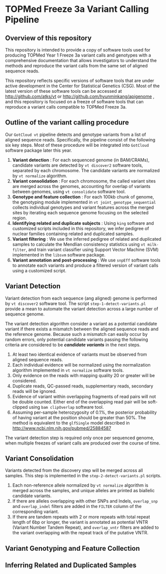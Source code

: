 TOPMed Freeze 3a Variant Calling Pipeline
=========================================

Overview of this repository
----------------------------

This repository is intended to provide a copy of software tools used for producing TOPMed Year 1 Freeze 3a variant calls and genotypes with a comprehensive documentation that allows investigators to understand the methods and reproduce the variant calls from the same set of aligned sequence reads.

This repository reflects specific versions of software tools that are under active development in the Center for Statistical Genetics (CSG). Most of the latest version of these software tools can be accessed at http://github.com/atks/vt or http://github.com/hyunminkang/apigenome , and this repository is focused on a freeze of software tools that can reproduce a variant calls compatible to TOPMed Freeze 3a.


Outline of the variant calling procedure
----------------------------------------

Our ``GotCloud vt`` pipeline detects and genotype variants from a list of aligned sequence reads. Specifically, the pipeline consist of the following six key steps. Most of these procedure will be integrated into ``GotCloud`` software package later this year. 

1. **Variant detection** : For each sequenced genome (in BAM/CRAMs), candidate variants are detected by ``vt discover2`` software tools, separated by each chromosome. The candidate variants are normalized by ``vt normalize`` algorithm. 
2. **Variant consolidation** : For each chromosome, the called variant sites are merged across the genomes, accounting for overlap of variants between genomes, using ``vt consolidate`` software tool.
3. **Genotype and feature collection** : For each 100kb chunk of genome, the genotyping module implemented in ``vt joint_genotype_sequential`` collects individual genotypes and variant features across the merged sites by iterating each sequence genome focusing on the selected region.  
4. **Identifying related and duplicate subjects** : Using ``king`` software and customized scripts included in this repository, we infer pedigree of nuclear families containing related and duplicated samples.
5. **Variant filtering** : We use the inferred pedigree of related and duplicated samples to calculate the Mendlian consistency statistics using ``vt milk-filter``, and train variant classifier using Support Vector Machine (SVM) implemented in the ``libsvm`` software package.
6. **Variant annotation and post-processing** : We use ``snpEff`` software tools to annotate each variants and produce a filtered version of variant calls using a customized script.


Variant Detection
-----------------
Variant detection from each sequence (ang aligned) genome is performed by ``vt discover2`` software tool. The script ``step-1-detect-variants.pl`` provide a mean to automate the variant detection across a large number of sequence genome.

The variant detection algorithm consider a variant as a potential candidate variant if there exists a mismatch between the aligned sequence reads and the reference genome. Because such a mismatch can easily occur by random errors, only potential candidate variants passing the following criteria are considered to be ***candidate variants*** in the next steps.

1. At least two identical evidence of variants must be observed from aligned sequence reads. 
  1. Each individual evidence will be normalized using the normalization algorithm implemented in ``vt normalize`` software tools.
  1. Only evidence on the reads with mapping quality 20 or greater will be considered.
  1. Duplicate reads, QC-passed reads, supplementary reads, secondary reads will be ignored. 
  1. Evidence of variant within overlapping fragments of read pairs will not be double counted. Either end of the overlapping read pair will be soft-clipped using ``bam clipOverlap`` software tool.  
1. Assuming per-sample heterozygosity of 0.1%, the posterior probability of having variant at the position should be greater than 50%. The method is equivalent to the `glfSingle` model described in http://www.ncbi.nlm.nih.gov/pubmed/25884587

The variant detection step is required only once per sequenced genome, when multiple freezes of variant calls are produced over the course of time.

 
Variant Consolidation
---------------------
Variants detected from the discovery step will be merged across all samples. This step is implemented in the ``step-2-detect-variants.pl`` scripts.

1. Each non-reference allele normalized by ``vt normalize`` algorithm is merged across the samples, and unique alleles are printed as biallelic candidate variants. 
2. If there are alleles overlapping with other SNPs and Indels, ``overlap_snp`` and ``overlap_indel`` filters are added in the ``FILTER`` column of the corresponding variant.
3. If there are tandem repeats with 2 or more repeats with total repeat length of 6bp or longer, the variant is annotated as potential VNTR (Variant Number Tandem Repeat), and ``overlap_vntr`` filters are added to the variant overlapping with the repeat track of the putative VNTR.     


Variant Genotyping and Feature Collection
-----------------------------------------

Inferring Related and Duplicated Samples
----------------------------------------
